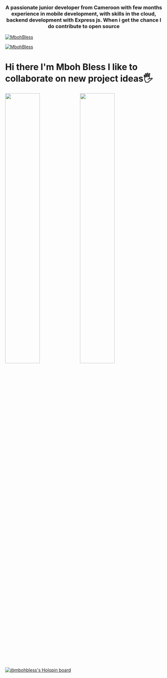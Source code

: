 <h3 align="center">A passionate junior developer from Cameroon with few months experience in mobile development, with skills in the cloud,  backend development with Express js. When i get the chance I do contribute to open source</h3>

<p align="left"> <a href="https://github.com/ryo-ma/github-profile-trophy"><img src="https://github-profile-trophy.vercel.app/?username=MbohBless&row=1&theme=darkhub&margin-w=15&no-bg=true" alt="MbohBless" /></a> </p>

<p align="left"> <a href="https://twitter.com/Mboh_Bless" target="blank"><img src="https://img.shields.io/twitter/follow/Mboh_Bless?logo=twitter&style=for-the-badge" alt="MbohBless" /></a> </p>

# Hi there I'm Mboh Bless I like to collaborate on new project ideas🖐
<img align="left" width="47%" src ="https://github-readme-stats.vercel.app/api?username=MbohBless&show_icons=true&theme=synthwave"/>
<img align = "left" width="47%" src ="https://github-readme-stats.vercel.app/api/top-langs/?username=MbohBless&layout=compact"/>

<br/>

[![@mbohbless's Holopin board](https://holopin.me/mbohbless)](https://holopin.io/@mbohbless)


